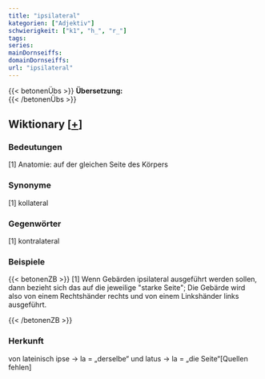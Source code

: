 ```yaml
---
title: "ipsilateral"
kategorien: ["Adjektiv"]
schwierigkeit: ["k1", "h_", "r_"]
tags:
series:
mainDornseiffs:
domainDornseiffs:
url: "ipsilateral"
---
```


{{< betonenÜbs >}}
**Übersetzung:**  
{{< /betonenÜbs >}}

## Wiktionary [[+](https://de.wiktionary.org/wiki/ipsilateral)]

### Bedeutungen
[1] Anatomie: auf der gleichen Seite des Körpers  

### Synonyme
[1] kollateral  

### Gegenwörter
[1] kontralateral  

### Beispiele
{{< betonenZB >}}
[1] Wenn Gebärden ipsilateral ausgeführt werden sollen, dann bezieht sich das auf die jeweilige "starke Seite"; Die Gebärde wird also von einem Rechtshänder rechts und von einem Linkshänder links ausgeführt.  

{{< /betonenZB >}}
### Herkunft
von lateinisch ipse → la = „derselbe“ und latus → la = „die Seite“[Quellen fehlen]  


